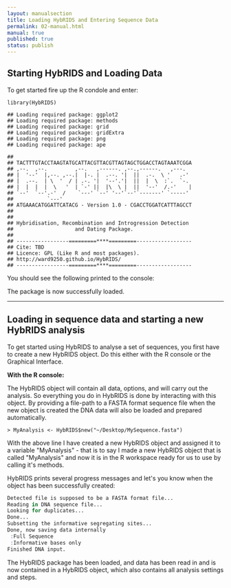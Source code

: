 ```yaml
---
layout: manualsection
title: Loading HybRIDS and Entering Sequence Data
permalink: 02-manual.html
manual: true
published: true
status: publish
---
```

 
Starting HybRIDS and Loading Data
------------------------------------
 
To get started fire up the R condole and enter:
 

    library(HybRIDS)

    ## Loading required package: ggplot2
    ## Loading required package: methods
    ## Loading required package: grid
    ## Loading required package: gridExtra
    ## Loading required package: png
    ## Loading required package: ape

    ## 
    ## TACTTTGTACCTAAGTATGCATTACGTTACGTTAGTAGCTGGACCTAGTAAATCGGA     
    ## ,--.  ,--.         ,--.   ,------. ,--.,------.   ,---.
    ## |  '--'  |,--. ,--.|  |-. |  .--. '|  ||  .-.  \ '   .-'
    ## |  .--.  | \  '  / | .-. '|  '--'.'|  ||  |  \  :`.  `-.
    ## |  |  |  |  \   '  | `-' ||  |\  \ |  ||  '--'  /.-'    |
    ## `--'  `--'.-'  /    `---' `--' '--'`--'`-------' `-----'
    ##           `---'
    ## ATGAAACATGGATTCATACG - Version 1.0 - CGACCTGGATCATTTAGCCT
    ## 
    ## 
    ## Hybridisation, Recombination and Introgression Detection
    ##                    and Dating Package.
    ## 
    ## -----------------=========****=========------------------
    ## Cite: TBD
    ## Licence: GPL (Like R and most packages).
    ## http://ward9250.github.io/HybRIDS/
    ## -----------------=========****=========------------------
 
You should see the following printed to the console:
 
The package is now successfully loaded.
 
---
 
Loading in sequence data and starting a new HybRIDS analysis
------------------------------------------------------------
 
To get started using HybRIDS to analyse a set of sequences, you first have to create a new HybRIDS object. Do this either with the R console or the Graphical Interface.
 
**With the R console:**
 
The HybRIDS object will contain all data, options, and will carry out the analysis. So everything you do in HybRIDS is done by interacting with this object.
By providing a file-path to a FASTA format sequence file when the new object is created the DNA data will also be loaded and prepared automatically.
 
```r{echo=TRUE}
> MyAnalysis <- HybRIDS$new("~/Desktop/MySequence.fasta")
```
With the above line I have created a new HybRIDS object and assigned it to a variable "MyAnalysis" - that is to say I made a new HybRIDS object that is called "MyAnalysis" and now it is in the R workspace ready for us to use by calling it's methods.
 
HybRIDS prints several progress messages and let's you know when the object has been successfully created:
 
```R
Detected file is supposed to be a FASTA format file...
Reading in DNA sequence file...
Looking for duplicates...
Done...
Subsetting the informative segregating sites...
Done, now saving data internally
 :Full Sequence
 :Informative bases only
Finished DNA input.
```
 
The HybRIDS package has been loaded, and data has been read in and is now contained in a HybRIDS object, which also contains all analysis settings and steps.
